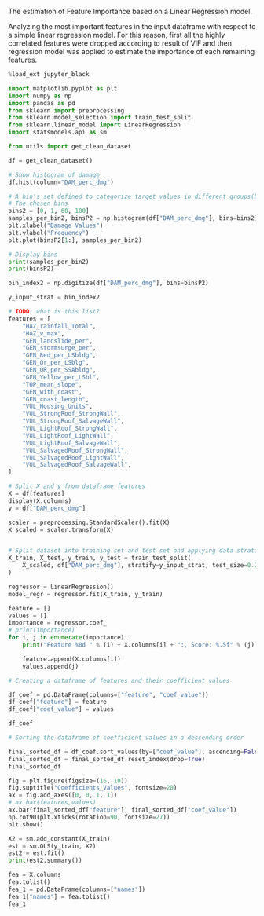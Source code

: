The estimation of Feature Importance based on a Linear Regression model.

Analyzing the most important features in the input dataframe with respect to a simple linear regression model. 
For this reason, first all the highly correlated features were dropped according to result of VIF and 
then regression model was applied to estimate the importance of each remaining features.


```python
%load_ext jupyter_black
```

```python
import matplotlib.pyplot as plt
import numpy as np
import pandas as pd
from sklearn import preprocessing
from sklearn.model_selection import train_test_split
from sklearn.linear_model import LinearRegression
import statsmodels.api as sm

from utils import get_clean_dataset
```

```python
df = get_clean_dataset()
```

```python
# Show histogram of damage
df.hist(column="DAM_perc_dmg")
```

```python
# A bin's set defined to categorize target values in different groups(bins)
# The chosen bins
bins2 = [0, 1, 60, 100]
samples_per_bin2, binsP2 = np.histogram(df["DAM_perc_dmg"], bins=bins2)
plt.xlabel("Damage Values")
plt.ylabel("Frequency")
plt.plot(binsP2[1:], samples_per_bin2)
```

```python
# Display bins
print(samples_per_bin2)
print(binsP2)
```

```python
bin_index2 = np.digitize(df["DAM_perc_dmg"], bins=binsP2)
```

```python
y_input_strat = bin_index2
```

```python
# TODO: what is this list?
features = [
    "HAZ_rainfall_Total",
    "HAZ_v_max",
    "GEN_landslide_per",
    "GEN_stormsurge_per",
    "GEN_Red_per_LSbldg",
    "GEN_Or_per_LSblg",
    "GEN_OR_per_SSAbldg",
    "GEN_Yellow_per_LSbl",
    "TOP_mean_slope",
    "GEN_with_coast",
    "GEN_coast_length",
    "VUL_Housing_Units",
    "VUL_StrongRoof_StrongWall",
    "VUL_StrongRoof_SalvageWall",
    "VUL_LightRoof_StrongWall",
    "VUL_LightRoof_LightWall",
    "VUL_LightRoof_SalvageWall",
    "VUL_SalvagedRoof_StrongWall",
    "VUL_SalvagedRoof_LightWall",
    "VUL_SalvagedRoof_SalvageWall",
]

# Split X and y from dataframe features
X = df[features]
display(X.columns)
y = df["DAM_perc_dmg"]

scaler = preprocessing.StandardScaler().fit(X)
X_scaled = scaler.transform(X)


# Split dataset into training set and test set and applying data stratification according to the defined bins
X_train, X_test, y_train, y_test = train_test_split(
    X_scaled, df["DAM_perc_dmg"], stratify=y_input_strat, test_size=0.2
)
```

```python
regressor = LinearRegression()
model_regr = regressor.fit(X_train, y_train)
```

```python
feature = []
values = []
importance = regressor.coef_
# print(importance)
for i, j in enumerate(importance):
    print("Feature %0d " % (i) + X.columns[i] + ":, Score: %.5f" % (j))

    feature.append(X.columns[i])
    values.append(j)
```

```python
# Creating a dataframe of features and their coefficient values

df_coef = pd.DataFrame(columns=["feature", "coef_value"])
df_coef["feature"] = feature
df_coef["coef_value"] = values

df_coef
```

```python
# Sorting the dataframe of coefficient values in a descending order

final_sorted_df = df_coef.sort_values(by=["coef_value"], ascending=False)
final_sorted_df = final_sorted_df.reset_index(drop=True)
final_sorted_df
```

```python
fig = plt.figure(figsize=(16, 10))
fig.suptitle("Coefficients_Values", fontsize=20)
ax = fig.add_axes([0, 0, 1, 1])
# ax.bar(features,values)
ax.bar(final_sorted_df["feature"], final_sorted_df["coef_value"])
np.rot90(plt.xticks(rotation=90, fontsize=27))
plt.show()
```

```python
X2 = sm.add_constant(X_train)
est = sm.OLS(y_train, X2)
est2 = est.fit()
print(est2.summary())
```

```python
fea = X.columns
fea.tolist()
fea_1 = pd.DataFrame(columns=["names"])
fea_1["names"] = fea.tolist()
fea_1
```
